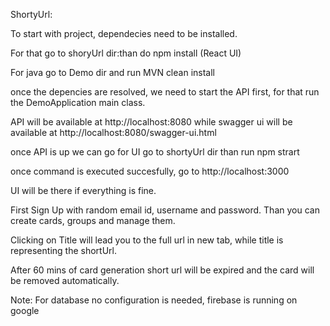 ShortyUrl:

To start with project, dependecies need to be installed.

For that go to shoryUrl dir:than do npm install (React UI)

For java go to Demo dir and run MVN clean install

once the depencies are resolved, we need to start the API first, for that run the DemoApplication main class.

API will be available at http://localhost:8080
while swagger ui will be available at http://localhost:8080/swagger-ui.html

once API is up we can go for UI 
go to shortyUrl dir than run npm strart

once command is executed succesfully, go to http://localhost:3000

UI will be there if everything is fine.

First Sign Up with random email id, username and password.
Than you can create cards, groups and manage them.

Clicking on Title will lead you to the full url in new tab, while title is representing the shortUrl.

After 60 mins of card generation short url will be expired and the card will be removed automatically.


Note: For database no configuration is needed, firebase is running on google
